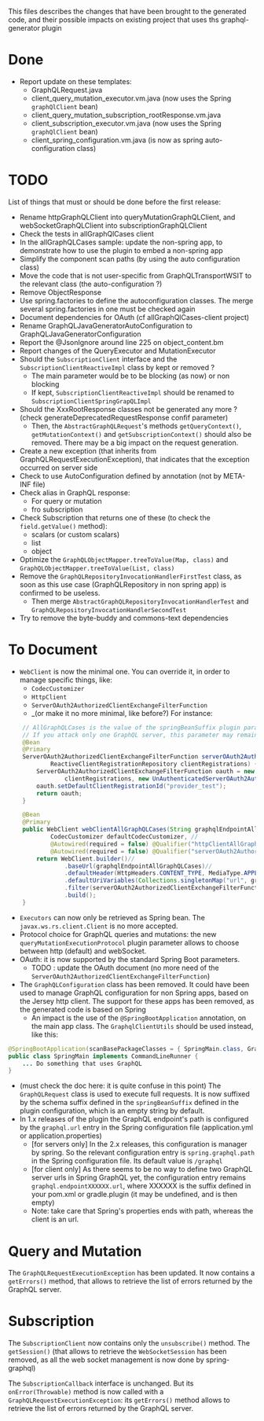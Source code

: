 This files describes the changes that have been brought to the generated code, and their possible impacts on existing project that uses ths graphql-generator plugin

# Done

* Report update on these templates:
    * GraphQLRequest.java
    * client_query_mutation_executor.vm.java (now uses the Spring `graphQlClient` bean)
    * client_query_mutation_subscription_rootResponse.vm.java
    * client_subscription_executor.vm.java (now uses the Spring `graphQlClient` bean)
    * client_spring_configuration.vm.java (is now as spring auto-configuration class)


# TODO

List of things that must or should be done before the first release:
* Rename httpGraphQLClient into queryMutationGraphQLClient, and webSocketGraphQLClient into subscriptionGraphQLClient
* Check the tests in allGraphQlCases client
* In the allGraphQLCases sample: update the non-spring app, to demonstrate how to use the plugin to embed a non-spring app
* Simplify the component scan paths (by using the auto configuration class)
* Move the code that is not user-specific from GraphQLTransportWSIT to the relevant class (the auto-configuration ?)
* Remove ObjectResponse
* Use spring.factories to define the autoconfiguration classes. The merge several spring.factories in one must be checked again
* Document dependencies for OAuth (cf allGraphQlCases-client project)
* Rename GraphQLJavaGeneratorAutoConfiguration to GraphQLJavaGeneratorConfiguration
* Report the @JsonIgnore around line 225 on object_content.bm
* Report changes of the QueryExecutor and MutationExecutor
* Should the `SubscriptionClient` interface and the `SubscriptionClientReactiveImpl` class by kept or removed ?
    * The main parameter would be to be blocking (as now) or non blocking
    * If kept, `SubscriptionClientReactiveImpl` should be renamed to `SubscriptionClientSpringGrapQLImpl`
* Should the XxxRootResponse classes not be generated any more ?   (check generateDeprecatedRequestResponse confif parameter)
    * Then, the `AbstractGraphQLRequest`'s methods `getQueryContext()`, `getMutationContext()` and `getSubscriptionContext()` should also be removed. There may be a big impact on the request generation.
* Create a new exception (that inherits from GraphQLRequestExecutionException), that indicates that the exception occurred on server side
* Check to use AutoConfiguration defined by annotation (not by META-INF file)
* Check alias in GraphQL response:
    * For query or mutation
    * fro subscription
* Check Subscription that returns one of these (to check the `field.getValue()` method):
    * scalars (or custom scalars)
    * list
    * object
* Optimize the `GraphQLObjectMapper.treeToValue(Map, class)` and `GraphQLObjectMapper.treeToValue(List, class)`
* Remove the `GraphQLRepositoryInvocationHandlerFirstTest` class, as soon as this use case (GraphQLRepository in non spring app) is confirmed to be useless.<BR/>
    * Then merge `AbstractGraphQLRepositoryInvocationHandlerTest` and `GraphQLRepositoryInvocationHandlerSecondTest`
* Try to remove the byte-buddy and commons-text dependencies

# To Document

* `WebClient` is now the minimal one. You can override it, in order to manage specific things, like:
    * `CodecCustomizer`
    * `HttpClient`
    * `ServerOAuth2AuthorizedClientExchangeFilterFunction`
    * _(or make it no more minimal, like before?)
For instance:
```java
	// AllGraphQLCases is the value of the springBeanSuffix plugin parameter
	// If you attack only one GraphQL server, this parameter may remain unset (that is: an empty string)
	@Bean
	@Primary
	ServerOAuth2AuthorizedClientExchangeFilterFunction serverOAuth2AuthorizedClientExchangeFilterFunctionAllGraphQLCases(
			ReactiveClientRegistrationRepository clientRegistrations) {
		ServerOAuth2AuthorizedClientExchangeFilterFunction oauth = new ServerOAuth2AuthorizedClientExchangeFilterFunction(
				clientRegistrations, new UnAuthenticatedServerOAuth2AuthorizedClientRepository());
		oauth.setDefaultClientRegistrationId("provider_test");
		return oauth;
	}

	@Bean
	@Primary
	public WebClient webClientAllGraphQLCases(String graphqlEndpointAllGraphQLCases, //
			CodecCustomizer defaultCodecCustomizer, //
			@Autowired(required = false) @Qualifier("httpClientAllGraphQLCases") HttpClient httpClientAllGraphQLCases,
			@Autowired(required = false) @Qualifier("serverOAuth2AuthorizedClientExchangeFilterFunctionAllGraphQLCases") ServerOAuth2AuthorizedClientExchangeFilterFunction serverOAuth2AuthorizedClientExchangeFilterFunctionAllGraphQLCases) {
		return WebClient.builder()//
				.baseUrl(graphqlEndpointAllGraphQLCases)//
				.defaultHeader(HttpHeaders.CONTENT_TYPE, MediaType.APPLICATION_JSON_VALUE)
				.defaultUriVariables(Collections.singletonMap("url", graphqlEndpointAllGraphQLCases))
				.filter(serverOAuth2AuthorizedClientExchangeFilterFunctionAllGraphQLCases)//
				.build();
	}
```
* `Executors` can now only be retrieved as Spring bean. The `javax.ws.rs.client.Client` is no more accepted.
* Protocol choice for GraphQL queries and mutations: the new `queryMutationExecutionProtocol` plugin parameter allows to choose between http (default) and webSocket.
* OAuth: it is now supported by the standard Spring Boot parameters.
    * TODO : update the OAuth document (no more need of the `ServerOAuth2AuthorizedClientExchangeFilterFunction`)
* The `GraphQLConfiguration` class has been removed. It could have been used to manage GraphQL configuration for non Spring apps, based on the Jersey http client. The support for these apps has been removed, as the generated code is based on Spring
    * An impact is the use of the `@SpringBootApplication` annotation, on the main app class. The `GraphqlClientUtils` should be used instead, like this:
```java
@SpringBootApplication(scanBasePackageClasses = { SpringMain.class, GraphqlClientUtils.class, QueryExecutor.class })
public class SpringMain implements CommandLineRunner {
	... Do something that uses GraphQL
}
```
* (must check the doc here: it is quite confuse in this point) The `GraphQLRequest` class is used to execute full requests. It is now suffixed by the schema suffix defined in the `springBeanSuffix` defined in the plugin configuration, which is an empty string by default.
* In 1.x releases of the plugin the GraphQL endpoint's path is configured by the `graphql.url` entry in the Spring configuration file (application.yml or application.properties)
    * [for servers only] In the 2.x releases, this configuration is manager by spring. So the relevant configuration entry is `spring.graphql.path` in the Spring configuration file. Its default value is `/graphql`
    * [for client only] As there seems to be no way to define two GraphQL server urls in Spring GraphQL yet, the configuration entry remains `graphql.endpointXXXXXX.url`, where XXXXXX is the suffix defined in your pom.xml or gradle.plugin (it may be undefined, and is then empty)
    * Note: take care that Spring's properties ends with path, whereas the client is an url.


# Query and Mutation

The `GraphQLRequestExecutionException` has been updated. It now contains a `getErrors()` method, that allows to retrieve the list of errors returned by the GraphQL server.

# Subscription

The `SubscriptionClient` now contains only the `unsubscribe()` method. The `getSession()` (that allows to retrieve the `WebSocketSession` has been removed, as all the web socket management is now done by spring-graphql)

The `SubscriptionCallback` interface is unchanged. But its `onError(Throwable)` method is now called with a `GraphQLRequestExecutionException`: its `getErrors()` method allows to retrieve the list of errors returned by the GraphQL server.